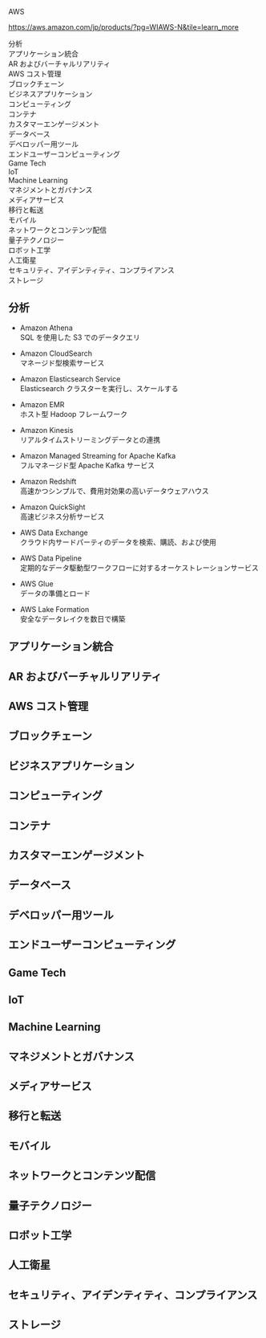 AWS

https://aws.amazon.com/jp/products/?pg=WIAWS-N&tile=learn_more

分析  
アプリケーション統合  
AR およびバーチャルリアリティ  
AWS コスト管理  
ブロックチェーン  
ビジネスアプリケーション  
コンピューティング  
コンテナ  
カスタマーエンゲージメント  
データベース  
デベロッパー用ツール  
エンドユーザーコンピューティング  
Game Tech  
IoT  
Machine Learning  
マネジメントとガバナンス  
メディアサービス  
移行と転送  
モバイル  
ネットワークとコンテンツ配信  
量子テクノロジー  
ロボット工学  
人工衛星  
セキュリティ、アイデンティティ、コンプライアンス  
ストレージ

## 分析

- Amazon Athena  
  SQL を使用した S3 でのデータクエリ

- Amazon CloudSearch  
  マネージド型検索サービス

- Amazon Elasticsearch Service  
  Elasticsearch クラスターを実行し、スケールする

- Amazon EMR  
  ホスト型 Hadoop フレームワーク

- Amazon Kinesis  
  リアルタイムストリーミングデータとの連携

- Amazon Managed Streaming for Apache Kafka  
  フルマネージド型 Apache Kafka サービス

- Amazon Redshift  
  高速かつシンプルで、費用対効果の高いデータウェアハウス

- Amazon QuickSight  
  高速ビジネス分析サービス

- AWS Data Exchange  
  クラウド内サードパーティのデータを検索、購読、および使用

- AWS Data Pipeline  
  定期的なデータ駆動型ワークフローに対するオーケストレーションサービス

- AWS Glue  
  データの準備とロード

- AWS Lake Formation  
  安全なデータレイクを数日で構築

## アプリケーション統合

## AR およびバーチャルリアリティ

## AWS コスト管理

## ブロックチェーン

## ビジネスアプリケーション

## コンピューティング

## コンテナ

## カスタマーエンゲージメント

## データベース

## デベロッパー用ツール

## エンドユーザーコンピューティング

## Game Tech

## IoT

## Machine Learning

## マネジメントとガバナンス

## メディアサービス

## 移行と転送

## モバイル

## ネットワークとコンテンツ配信

## 量子テクノロジー

## ロボット工学

## 人工衛星

## セキュリティ、アイデンティティ、コンプライアンス

## ストレージ
